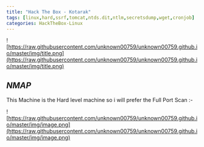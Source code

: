 ```yaml
---
title: "Hack The Box - Kotarak"
tags: [linux,hard,ssrf,tomcat,ntds.dit,ntlm,secretsdump,wget,cronjob]
categories: HackTheBox-Linux
---
```



![https://raw.githubusercontent.com/unknown00759/unknown00759.github.io/master/img/title.png](https://raw.githubusercontent.com/unknown00759/unknown00759.github.io/master/img/title.png)

## *NMAP*
This Machine is the Hard level machine so i will prefer the Full Port Scan :- 

![https://raw.githubusercontent.com/unknown00759/unknown00759.github.io/master/img/image.png](https://raw.githubusercontent.com/unknown00759/unknown00759.github.io/master/img/image.png)
